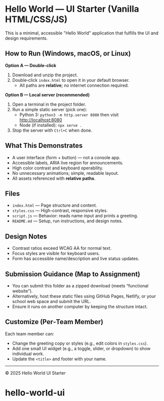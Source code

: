 # Hello World — UI Starter (Vanilla HTML/CSS/JS)

This is a minimal, accessible "Hello World" application that fulfills the UI and design requirements.

## How to Run (Windows, macOS, or Linux)

**Option A — Double-click**  
1. Download and unzip the project.  
2. Double‑click `index.html` to open it in your default browser.  
   - All paths are **relative**; no internet connection required.

**Option B — Local server (recommended)**  
1. Open a terminal in the project folder.  
2. Run a simple static server (pick one):  
   - Python 3: `python3 -m http.server 8080` then visit <http://localhost:8080>  
   - Node (if installed): `npx serve .`  
3. Stop the server with `Ctrl+C` when done.

## What This Demonstrates

- A user interface (form + button) — not a console app.  
- Accessible labels, ARIA live region for announcements.  
- High color contrast and keyboard operability.  
- No unnecessary animations; simple, readable layout.  
- All assets referenced with **relative paths**.

## Files

- `index.html` — Page structure and content.  
- `styles.css` — High-contrast, responsive styles.  
- `script.js` — Behavior: reads name input and prints a greeting.  
- `README.md` — Setup, run instructions, and design notes.

## Design Notes

- Contrast ratios exceed WCAG AA for normal text.  
- Focus styles are visible for keyboard users.  
- Form has accessible name/description and live status updates.  

## Submission Guidance (Map to Assignment)

- You can submit this folder as a zipped download (meets “functional website”).  
- Alternatively, host these static files using GitHub Pages, Netlify, or your school web space and submit the URL.  
- Ensure it runs on another computer by keeping the structure intact.

## Customize (Per‑Team Member)

Each team member can:  
- Change the greeting copy or styles (e.g., edit colors in `styles.css`).  
- Add one small UI widget (e.g., a toggle, slider, or dropdown) to show individual work.  
- Update the `<title>` and footer with your name.

---

© 2025 Hello World UI Starter
# hello-world-ui
